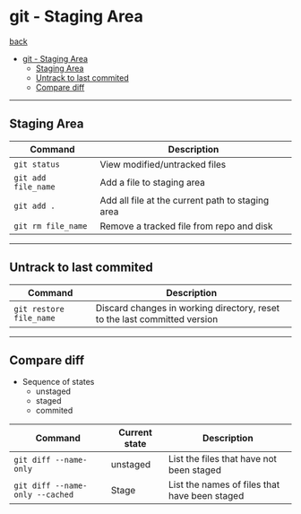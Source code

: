 # git - Staging Area

[back](../index.md)

- [git - Staging Area](#git---staging-area)
  - [Staging Area](#staging-area)
  - [Untrack to last commited](#untrack-to-last-commited)
  - [Compare diff](#compare-diff)

---

## Staging Area

| Command             | Description                                      |
| ------------------- | ------------------------------------------------ |
| `git status`        | View modified/untracked files                    |
| `git add file_name` | Add a file to staging area                       |
| `git add .`         | Add all file at the current path to staging area |
| `git rm file_name`  | Remove a tracked file from repo and disk         |

---

## Untrack to last commited

| Command                 | Description                                                               |
| ----------------------- | ------------------------------------------------------------------------- |
| `git restore file_name` | Discard changes in working directory, reset to the last committed version |

---

## Compare diff

- Sequence of states
  - unstaged
  - staged
  - commited

| Command                         | Current state | Description                                   |
| ------------------------------- | ------------- | --------------------------------------------- |
| `git diff --name-only`          | unstaged      | List the files that have not been staged      |
| `git diff --name-only --cached` | Stage         | List the names of files that have been staged |
